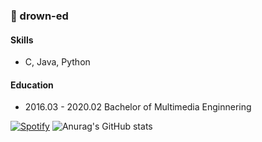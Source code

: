### 🧇 drown-ed 

#### Skills
- C, Java, Python

#### Education
- 2016.03 - 2020.02 Bachelor of Multimedia Enginnering  



[![Spotify](https://novatorem-9zb39if7e-drown-ed.vercel.app/api/spotify)](https://open.spotify.com/user/drown-ed)
![Anurag's GitHub stats](https://github-readme-stats.vercel.app/api?username=drown-ed&show_icons=true&theme=graywhite)

